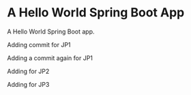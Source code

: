 # A Hello World Spring Boot App

A Hello World Spring Boot app.

Adding commit for JP1

Adding a commit again for JP1

Adding for JP2

Adding for JP3
